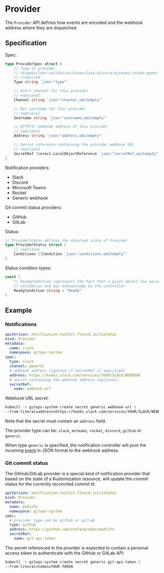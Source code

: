 # Provider

The `Provider` API defines how events are encoded and the webhook address where they are dispatched.

## Specification

Spec:

```go
type ProviderSpec struct {
	// Type of provider
	// +kubebuilder:validation:Enum=slack;discord;msteams;rocket;generic;github;gitlab
	// +required
	Type string `json:"type"`

	// Alert channel for this provider
	// +optional
	Channel string `json:"channel,omitempty"`

	// Bot username for this provider
	// +optional
	Username string `json:"username,omitempty"`

	// HTTP(S) webhook address of this provider
	// +optional
	Address string `json:"address,omitempty"`

	// Secret reference containing the provider webhook URL
	// +optional
	SecretRef *corev1.LocalObjectReference `json:"secretRef,omitempty"`
}
```

Notification providers:

* Slack
* Discord
* Microsoft Teams
* Rocket
* Generic webhook

Git commit status providers:

* GitHub
* GitLab

Status:

```go
// ProviderStatus defines the observed state of Provider
type ProviderStatus struct {
	// +optional
	Conditions []Condition `json:"conditions,omitempty"`
}
```

Status condition types:

```go
const (
	// ReadyCondition represents the fact that a given object has passed
	// validation and was acknowledge by the controller.
	ReadyCondition string = "Ready"
)
```

## Example

### Notifications

```yaml
apiVersion: notification.toolkit.fluxcd.io/v1alpha1
kind: Provider
metadata:
  name: slack
  namespace: gitops-system
spec:
  type: slack
  channel: general
  # webhook address (ignored if secretRef is specified)
  address: https://hooks.slack.com/services/YOUR/SLACK/WEBHOOK
  # secret containing the webhook address (optional)
  secretRef:
    name: webhook-url
```

Webhook URL secret:

```sh
kubectl -n gitops-system create secret generic webhook-url \
--from-literal=address=https://hooks.slack.com/services/YOUR/SLACK/WEBHOOK
```

Note that the secret must contain an `address` field.

The provider type can be: `slack`, `msteams`, `rocket`, `discord`, `github` or `generic`.

When type `generic` is specified, the notification controller will post the
incoming [event](event.md) in JSON format to the webhook address.

### Git commit status

The GitHub/GitLab provider is a special kind of notification provider
that based on the state of a Kustomization resource,
will update the commit status for the currently reconciled commit id.

```yaml
apiVersion: notification.toolkit.fluxcd.io/v1alpha1
kind: Provider
metadata:
  name: podinfo
  namespace: gitops-system
spec:
  # provider type can be github or gitlab
  type: github
  address: https://github.com/stefanprodan/podinfo
  secretRef:
    name: git-api-token
```

The secret referenced in the provider is expected to contain a
personal access token to authenticate with the GitHub or GitLab API.

```sh
kubectl -n gitops-system create secret generic git-api-token \
--from-literal=token=YOUR-TOKEN
```
